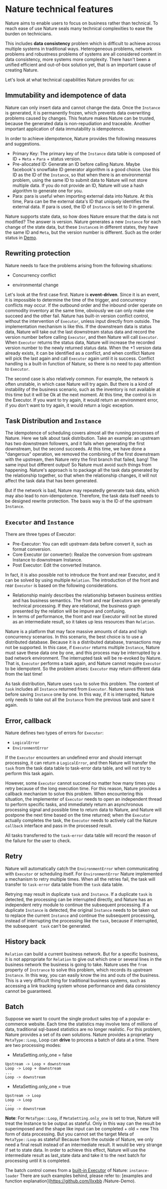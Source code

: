 # Nature technical features

Nature aims to enable users to focus on business rather than technical. To reach ease of use Nature seals many technical complexities to ease the burden on technicians. 

This includes **data consistency** problem which is difficult to achieve across multiple systems in traditional ways. Heterogeneous problems, network problems and robustness problems of systems are all considered content in data consistency, more systems more complexity. There hasn't been a unified efficient and out-of-box solution yet, that is an important cause of creating Nature. 

Let's look at what technical capabilities Nature provides for us:

## Immutability and idempotence of data

Nature can only insert data and cannot change the data. Once the `Instance` is generated, it is permanently frozen, which prevents data overwriting problems caused by changes. This feature makes Nature can be trusted, because the generated data is non-repudiation and traceable. Another important application of data immutability is idempotence.

In order to achieve idempotence, Nature provides the following measures and suggestions.

- Primary Key: The primary key of the `Instance` data table is composed of ID + `Meta` + `Para` + status version.
- Pre-allocated ID: Generate an ID before calling Nature. Maybe facebook's snowflake ID generator algorithm is a good choice. Use this ID as the ID of the `Instance`, so that when there is an environmental problem, using the same ID to submit data to Nature will not store multiple data. If you do not provide an ID, Nature will use a hash algorithm to generate one for you.
- Para: para is useful when importing external data into Nature. At this time, Para can be the external data's ID that uniquely identifies the external data. If para is used, the ID of `Instance` is set to 0 in general.

Nature supports state data, so how does Nature ensure that the data is not modified? The answer is version. Nature generates a new `Instance` for each change of the state data, but these `Instance`s in different states, they have the same ID and `Meta`, but the version number is different. Such as the order status in [Demo](https://github.com/llxxbb/Nature-Demo).

## Rewriting protection

Nature needs to face the problems arising from the following situations:

- Concurrency conflict

- environmental change

Let's look at the first case first. Nature is **event-driven**. Since it is an event, it is impossible to determine the time of the trigger, and concurrency conflicts may occur. If the outbound order and the inbound order operate on commodity inventory at the same time, obviously we can only make one succeed and the other fail. Nature has built-in version conflict control, without the intervention of `Executor`, unless input directly from outside. The implementation mechanism is like this. If the downstream data is status data, Nature will take out the last downstream status data and record the version number before calling `Executor`, and then Nature will call `Executor`. When `Executor` returns the status data, Nature will increase the recorded version number to the newly returned status data. When the +1 version data already exists, it can be identified as a conflict, and when conflict Nature will pick the last again and call `Executor` again until it is success. Conflict handling is a built-in function of Nature, so there is no need to pay attention to `Executor`.

The second case is also relatively common. For example, the network is often unstable, in which case Nature will try again. But there is a kind of instability of the business scenario, such as the inventory is not available at this time but it will be Ok at the next moment. At this time, the control is in the Executor. If you want to try again, it would return an environment error, if you don't want to try again, it would return a logic exception.

## Task Distribution and `Instance`

The idempotence of scheduling covers almost all the running processes of Nature. Here we talk about task distribution. Take an example: an upstream has two downstream followers, and it fails when generating the first downstream, but the second succeeds. At this time, we have done a "dangerous" operation, we removed the combining of the first downstream with the upstream, then Nature retry the first branch that failed, bang! The same input but different output! So Nature must avoid such things from happening. Nature's approach is to package all the task data generated by the relationship together, so that when the relationship changes, it will not affect the task data that has been generated.

But if the network is bad, Nature may repeatedly generate task data, which may also lead to non-idempotence. Therefore, the task data itself needs to be designed rewrite protection. The basis way is the ID of the upstream `Instance`.

## `Executor` and `Instance`

There are three types of Executor:

- Pre-Executor: You can edit upstream data before convert it, such as format conversion.
- Core Executor (or converter): Realize the conversion from upstream Instance to downstream Instance.
- Post Executor: Edit the converted Instance.

In fact, it is also possible not to introduce the front and rear Executor, and it can be solved by using multiple `Relation`. The introduction of the front and rear `Executor` is based on the following considerations.

- Relationship mainly describes the relationship between business entities and has business semantics. The front and rear Executors are generally technical processing. If they are relational, the business graph presented by the relation will be impure and confusing.
- In terms of performance, the front and rear Executor will not be stored as an intermediate result, so it takes up less resources than `Relation`.

Nature is a platform that may face massive amounts of data and high concurrency scenarios. In this scenario, the best choice is to use a distributed database. Because it is a distributed database, transactions may not be supported. In this case, if `Executor` returns multiple `Instance`, Nature must save these data one by one, and this process may be interrupted by a bad network environment. The interrupted task will be re-evoked by Nature. That is, `Executor` performs a task again, and Nature cannot require `Executor` to be idempotent. So the problem arises: `Executor` may return different data from the last time!

As task distribution, Nature uses `task` to solve this problem. The content of `task` includes all `Instance` returned from `Executor`. Nature saves this task before saving `Instance` one by one. In this way, if it is interrupted, Nature only needs to take out all the `Instance` from the previous task and save it again.

## Error, callback

Nature defines two types of errors for `Executor`:

- `LogicalError`
- `EnvironmentError`

If the `Executor` encounters an undefined error and should interrupt processing, it can return a `LogicalError`, and then Nature will transfer the `task` from the task data table to task-error data table, and will not try to perform this task again.

However, some `Executor` cannot succeed no matter how many times you retry because of the long execution time. For this reason, Nature provides a callback mechanism to solve this problem. When encountering this situation, the implementer of `Executor` needs to open an independent thread to perform specific tasks, and immediately return an asynchronous processing signal and possible time to return data to Nature, and Nature will postpone the next time based on the time returned; when the `Executor` actually completes the task, the  `Executor` needs to actively call the Nature `callback` interface and pass in the processed result.

All tasks transferred to the `task—error` data table will record the reason of the failure for the user to check.

## Retry

Nature will automatically catch the `EnvironmentError` when communicating with `Executor` or scheduling itself. For `EnvironmentError` Nature implemented a mechanism to retry multiple times. When all the retries fail, the task will transfer to `task-error` data table from the `task` data table.

Retrying may result in duplicate `task` and `Instance`. If a duplicate `task` is detected, the processing can be interrupted directly, and Nature has an independent retry module to continue the subsequent processing. If a duplicate `Instance` is detected, the original `Instance` needs to be taken out to replace the current `Instance` and continue the subsequent processing, instead of interrupting the processing like the `task`, because if interrupted, the subsequent ` task` can't be generated.

## History back

`Relation` can build a current business network. But for a specific business, it is not appropriate for `Relation` to give out which one or several lines in the business network the business is going to take. Nature uses the `from` property of `Instrance` to solve this problem, which records its upstream `Instance`. In this way, you can easily know the ins and outs of the business. This is a very difficult thing for traditional business systems, such as accessing a link tracking system whose performance and data consistency cannot be guaranteed.

## Batch

Suppose we want to count the single product sales top of a popular e-commerce website. Each time the statistics may involve tens of millions of data, traditional sql-based statistics are no longer realistic. For this problem, Nature provides a set of its own solutions. Nature provides a proprietary `MetaType::Loop`, Loop can **drive** to process a batch of data at a time. There are two processing modes:

- MetaSetting.only_one = false

```
Upstream -> Loop + downstream
Loop -> Loop + downstream
...
Loop -> downstream
```

- MetaSetting.only_one = true

```
Upstream -> Loop
Loop -> Loop
...
Loop -> downstream
```









**Note**: For `MetaType::Loop`, if `MetaSetting.only_one` is set to true, Nature will treat the Instance to be output as stateful. Only in this way can the result be superimposed and the shape like input can be completed + old = new This form of data processing. But you cannot set the target Meta of `MetaType::Loop` as stateful! Because from the outside of Nature, we only need a final result instead of an intermediate result. It would be very strange if set to state data. In order to achieve this effect, Nature will use the intermediate result as last_state data and take it to the next batch for processing until it is completed.

The batch control comes from a [built-in Executor](built-in.md) of Nature: `instance-loader` There are such examples behind, please refer to: [examples and function explanation](https://github.com/llxxbb /Nature-Demo).